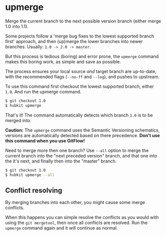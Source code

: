 upmerge
=======

Merge the current branch to the next possible version branch (either merge 1.0 into 1.1).

Some projects follow a 'merge bug fixes to the lowest supported branch first' approach,
and then (up)merge the lower branches into newer branches. Usually: `1.0 -> 2.0 -> master`.

But this process is tedious (boring) and error prone, the `upmerge` command makes
this boring work, as simple and save as possible.

The process ensures your local source *and* target branch are up-to-date, with
the recommended flags (`--no-ff` and `--log`), and pushes to upstream.

To use this command first checkout the lowest supported branch, either `1.0`.
And run the upmerge command.

```bash
$ git checkout 1.0
$ hubkit upmerge
```

That's it! The command automatically detects which branch `1.0` is to be merged into.

**Caution:** The `upmerge` command uses the Semantic Versioning schematics, versions
are automatically detected based on there precedence. **Don't use this command when
you use GitFlow!**

Need to merge more then one branch? Use `--all` option to merge the current branch
into the "next preceded version" branch, and that one into the it's next, and finally
then into the "master" branch.

```bash
$ git checkout 1.0
$ hubkit upmerge --all
```

## Conflict resolving

By merging branches into each other, you might cause some merge conflicts.

When this happens you can simple resolve the conflicts as you would with using
the `git mergetool`, then once all conflicts are resolved. Run the `upmerge`
command again and it will continue as normal.
